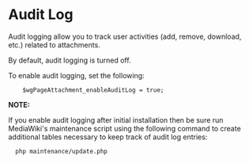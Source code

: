# Audit Log #

Audit logging allow you to track user activities (add, remove, download, etc.) related to attachments.

By default, audit logging is turned off.

To enable audit logging, set the following:
```
    $wgPageAttachment_enableAuditLog = true;
```


**NOTE:**

If you enable audit logging after initial installation then be sure run MediaWiki's maintenance script using the following command to create additional tables necessary to keep track of audit log entries:
```
  php maintenance/update.php
```